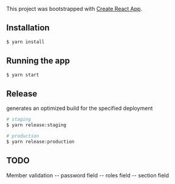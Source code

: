 This project was bootstrapped with [Create React App](https://github.com/facebook/create-react-app).

## Installation

```bash
$ yarn install
```

## Running the app

```bash
$ yarn start
```

## Release

generates an optimized build for the specified deployment

```bash
# staging
$ yarn release:staging

# production
$ yarn release:production
```

## TODO
Member validation -- password field -- roles field -- section field
